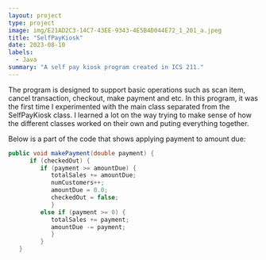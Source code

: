 ```yaml
---
layout: project
type: project
image: img/E21AD2C3-14C7-43EE-9343-4E5B4D044E72_1_201_a.jpeg
title: "SelfPayKiosk"
date: 2023-08-10
labels:
  - Java
summary: "A self pay kiosk program created in ICS 211."
---
```



The program is designed to support basic operations such as scan item, cancel transaction, checkout, make payment and etc. In this program, it was the first time I experimented with the main class separated from the SelfPayKiosk class. I learned a lot on the way trying to make sense of how the different classes worked on their own and puting everything together.


Below is a part of the code that shows applying payment to amount due:

```Java
public void makePayment(double payment) {
      if (checkedOut) {
         if (payment >= amountDue) {
            totalSales += amountDue;
            numCustomers++;
            amountDue = 0.0;
            checkedOut = false;
            }
         else if (payment >= 0) {
            totalSales += payment;
            amountDue -= payment;
            }
         }
   }
```
